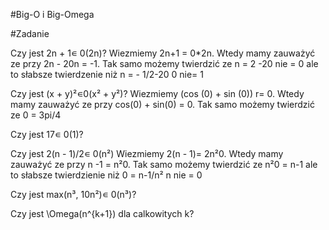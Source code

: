 #Big-O i Big-Omega 

#Zadanie

Czy jest 2n + 1∊ 0(2n)? Wiezmiemy 2n+1 = 0*2n. Wtedy mamy zauważyć ze przy 2n - 20n = -1. Tak samo możemy twierdzić ze n = 2 -20 nie = 0 ale to słabsze twierdzenie niż n = - 1/2-20 0 nie= 1

Czy jest (x + y)²∊0(x² + y²)? Wiezmiemy (cos (0) + sin (0)) r= 0. Wtedy mamy zauważyć ze przy cos(0) + sin(0) = 0. Tak samo możemy twierdzić ze 0 = 3pi/4 

Czy jest 17∊ 0(1)?

Czy jest 2(n - 1)/2∊ 0(n²) Wiezmiemy  2(n - 1)= 2n²0. Wtedy mamy zauważyć ze przy n -1 = n²0. Tak samo możemy twierdzić ze n²0 = n-1 ale to słabsze twierdzienie niż 0 = n-1/n² n nie = 0

Czy jest max(n³, 10n²)∊ 0(n³)?

Czy jest \Omega(n^{k+1}) dla calkowitych k?
